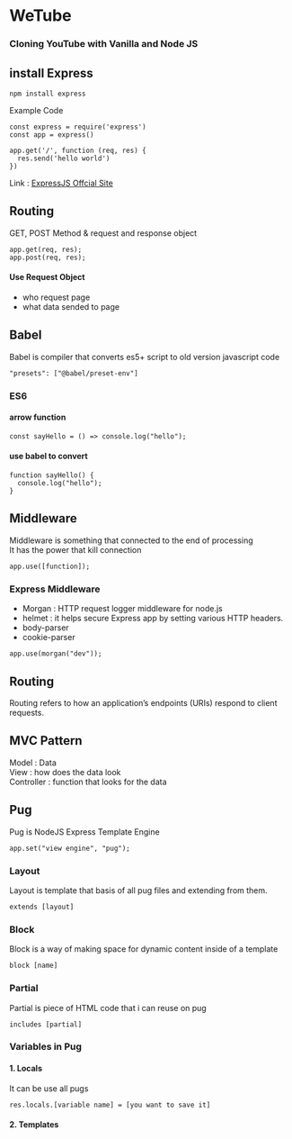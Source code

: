 # WeTube

### Cloning YouTube with Vanilla and Node JS

## install Express

```
npm install express
```

Example Code

```
const express = require('express')
const app = express()

app.get('/', function (req, res) {
  res.send('hello world')
})
```

Link : [ExpressJS Offcial Site][expresslink]

[expresslink]: https://expressjs.com/ "To ExpressJS"

## Routing

GET, POST Method & request and response object

```
app.get(req, res);
app.post(req, res);
```

#### Use Request Object

- who request page
- what data sended to page

## Babel

Babel is compiler that converts es5+ script to old version javascript code

```
"presets": ["@babel/preset-env"]
```

### ES6

#### arrow function

```
const sayHello = () => console.log("hello");
```

#### use babel to convert

```
function sayHello() {
  console.log("hello");
}
```

## Middleware

Middleware is something that connected to the end of processing<br>
It has the power that kill connection

```
app.use([function]);
```

### Express Middleware

- Morgan : HTTP request logger middleware for node.js
- helmet : it helps secure Express app by setting various HTTP headers.
- body-parser
- cookie-parser

```
app.use(morgan("dev"));
```

## Routing

Routing refers to how an application’s endpoints (URIs) respond to client requests.

## MVC Pattern

Model : Data <br>
View : how does the data look <br>
Controller : function that looks for the data

## Pug

Pug is NodeJS Express Template Engine

```
app.set("view engine", "pug");
```

### Layout

Layout is template that basis of all pug files and extending from them.

```
extends [layout]
```

### Block

Block is a way of making space for dynamic content inside of a template

```
block [name]
```

### Partial

Partial is piece of HTML code that i can reuse on pug

```
includes [partial]
```

### Variables in Pug

#### 1. Locals

It can be use all pugs

```
res.locals.[variable name] = [you want to save it]
```

#### 2. Templates
